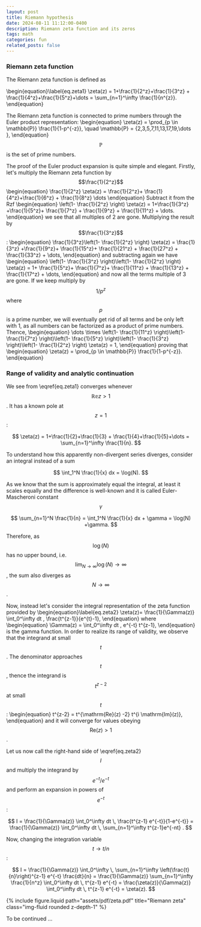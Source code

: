 ```yaml
---
layout: post
title: Riemann hypothesis
date: 2024-08-11 11:12:00-0400
description: Riemann zeta function and its zeros
tags: math
categories: fun
related_posts: false
---
```


### Riemann zeta function

The Riemann zeta function is defined as

\begin{equation}\label{eq.zeta1}
\zeta(z) = 1+\frac{1}{2^z}+\frac{1}{3^z} + \frac{1}{4^z}+\frac{1}{5^z}+\dots = \sum\_{n=1}^\infty \frac{1}{n^{z}}.
\end{equation}

The Riemann zeta function is connected to prime numbers through the Euler product representation:
\begin{equation}
\zeta(z) = \prod\_{p \in \mathbb{P}} \frac{1}{1-p^{-z}}, \quad \mathbb{P} = \{2,3,5,7,11,13,17,19,\dots \},
\end{equation}
$$\mathbb{P}$$ is the set of prime numbers.

The proof of the Euler product expansion is quite simple and elegant.
Firstly, let's multiply the Riemann zeta function by $$\frac{1}{2^z}$$
\begin{equation}
\frac{1}{2^z} \zeta(z) = \frac{1}{2^z}+ \frac{1}{4^z}+\frac{1}{6^z} + \frac{1}{8^z} \dots
\end{equation}
Subtract it from the Rzf
\begin{equation}
\left(1- \frac{1}{2^z} \right) \zeta(z) = 1+\frac{1}{3^z} +\frac{1}{5^z}+ \frac{1}{7^z} + \frac{1}{9^z} + \frac{1}{11^z} + \dots.
\end{equation}
we see that all multiples of 2 are gone.
Multiplying the result by $$\frac{1}{3^z}$$:
\begin{equation}
\frac{1}{3^z}\left(1- \frac{1}{2^z} \right) \zeta(z) = \frac{1}{3^z} +\frac{1}{9^z}+ \frac{1}{15^z}+ \frac{1}{21^z} + \frac{1}{27^z} + \frac{1}{33^z} + \dots,
\end{equation}
and subtracting again we have
\begin{equation}
\left(1- \frac{1}{3^z} \right)\left(1- \frac{1}{2^z} \right) \zeta(z) = 1+ \frac{1}{5^z}+ \frac{1}{7^z}+ \frac{1}{11^z} + \frac{1}{13^z} + \frac{1}{17^z} + \dots,
\end{equation}
and now all the terms multiple of 3 are gone.
If we keep multiply by $$1/p^z$$ where $$p$$ is a prime number, we will eventually get rid of all terms and be only left with 1, as all numbers can be factorized as a product of prime numbers. Thence,
\begin{equation}
\dots \times \left(1- \frac{1}{11^z} \right)\left(1- \frac{1}{7^z} \right)\left(1- \frac{1}{5^z} \right)\left(1- \frac{1}{3^z} \right)\left(1- \frac{1}{2^z} \right) \zeta(z) = 1,
\end{equation}
proving that
\begin{equation}
\zeta(z) = \prod\_{p \in \mathbb{P}} \frac{1}{1-p^{-z}}.
\end{equation}

### Range of validity and analytic continuation

We see from \eqref{eq.zeta1} converges whenever $$\mathbb{Re} z>1$$. It has a known pole at $$z=1$$:  

$$
\zeta(z) = 1+\frac{1}{2}+\frac{1}{3} + \frac{1}{4}+\frac{1}{5}+\dots = \sum_{n=1}^\infty \frac{1}{n}.
$$

To understand how this apparently non-divergent series diverges, consider an integral instead of a sum

$$
\int_1^N \frac{1}{x} dx = \log(N).
$$

As we know that the sum is approximately equal the integral, at least it scales equally and the difference is well-known and it is called Euler-Mascheroni constant $$\gamma$$

$$
\sum_{n=1}^N \frac{1}{n} = \int_1^N \frac{1}{x} dx + \gamma = \log(N) +\gamma.
$$

Therefore, as $$\log(N)$$ has no upper bound, i.e. $$\lim_{N\to \infty} \log(N) \to \infty$$, the sum also diverges as $$N\to \infty$$.

Now, instead let's consider the integral representation of the zeta function provided by
\begin{equation}\label{eq.zeta2}
\zeta(z)= \frac{1}{\Gamma(z)} \int_0^\infty dt \, \frac{t^{z-1}}{e^{t}-1},
\end{equation}
where
\begin{equation}
\Gamma(z) = \int_0^\infty dt \, e^{-t} t^{z-1},
\end{equation}
is the gamma function. In order to realize its range of validity, we observe that the integrand at small $$t$$. The denominator approaches $$t$$, thence the integrand is $$t^{z-2}$$ at small $$t$$:
\begin{equation}
t^{z-2} = t^{\mathrm{Re}(z) -2} t^{i \mathrm{Im}(z)},
\end{equation}
and it will converge for values obeying $$\mathrm{Re}(z) >1$$.

Let us now call the right-hand side of \eqref{eq.zeta2} $$I$$ and multiply the integrand by $$e^{-t}/e^{-t}$$ and perform an expansion in powers of $$e^{-t}$$:

$$
I = \frac{1}{\Gamma(z)} \int_0^\infty dt \, \frac{t^{z-1} e^{-t}}{1-e^{-t}} = \frac{1}{\Gamma(z)} \int_0^\infty dt \, \sum_{n=1}^\infty t^{z-1}e^{-nt} .
$$

Now, changing the integration variable $$t\to t/n$$:

$$
I = \frac{1}{\Gamma(z)} \int_0^\infty \, \sum_{n=1}^\infty \left(\frac{t}{n}\right)^{z-1} e^{-t} \frac{dt}{n} = \frac{1}{\Gamma(z)} \sum_{n=1}^\infty \frac{1}{n^z} \int_0^\infty dt \, t^{z-1} e^{-t} = \frac{\zeta(z)}{\Gamma(z)} \int_0^\infty dt \, t^{z-1} e^{-t} = \zeta(z).
$$


<div class="row justify-content-sm-center">
    <div class="col-sm-8 mt-3 mt-md-0">
        {% include figure.liquid path="assets/pdf/zeta.pdf" title="Riemann zeta" class="img-fluid rounded z-depth-1" %}
</div>

To be continued ...

